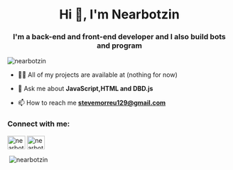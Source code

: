 <h1 align="center">Hi 👋, I'm Nearbotzin</h1>
<h3 align="center">I'm a back-end and front-end developer and I also build bots and program</h3>

<p align="left"> <img src="https://komarev.com/ghpvc/?username=nearbotzin&label=Profile%29kviews&color=0e75b6&style=flat" alt="nearbotzin" /> </p>

- 👨‍💻 All of my projects are available at (nothing for now)

- 💬 Ask me about **JavaScript,HTML and DBD.js**

- 📫 How to reach me **stevemorreu129@gmail.com**

<h3 align="left">Connect with me:</h3>
<p align="left">
<a href="https://twitter.com/nearbotzin01" target="blank"><img align="center" src="https://raw.githubusercontent.com/rahuldkjain/github-profile-readme-generator/master/src/images/icons/Social/twitter.svg" alt="nearbotzin01" height="30" width="40" /></a>
<a href="https://instagram.com/nearbotzin7" target="blank"><img align="center" src="https://raw.githubusercontent.com/rahuldkjain/github-profile-readme-generator/master/src/images/icons/Social/instagram.svg" alt="nearbotzin7" height="30" width="40" /></a>
</p>

<p>&nbsp;<img align="center" src="https://github-readme-stats.vercel.app/api?username=nearbotzin&show_icons=true&locale=en" alt="nearbotzin" /></p>
